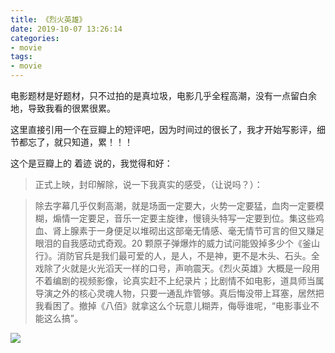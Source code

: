 ```yaml
---
title: 《烈火英雄》
date: 2019-10-07 13:26:14
categories:
- movie
tags:
- movie
---
```

电影题材是好题材，只不过拍的是真垃圾，电影几乎全程高潮，没有一点留白余地，导致我看的很累很累。

<!-- more -->

这里直接引用一个在豆瓣上的短评吧，因为时间过的很长了，我才开始写影评，细节都忘了，就只知道，累！！！

这个是豆瓣上的 着迹 说的，我觉得和好：

>正式上映，封印解除，说一下我真实的感受，（让说吗？）：

>除去字幕几乎仅剩高潮，就是场面一定要大，火势一定要猛，血肉一定要模糊，煽情一定要足，音乐一定要主旋律，慢镜头特写一定要到位。集这些鸡血、肾上腺素于一身便足以堆砌出这部毫无情感、毫无情节可言的但又赚足眼泪的自我感动式奇观。20 颗原子弹爆炸的威力试问能毁掉多少个《釜山行》。消防官兵是我们最可爱的人，是人，不是神，更不是木头、石头。全戏除了火就是火光滔天一样的口号，声响震天。《烈火英雄》大概是一段用不着编剧的视频影像，论真实赶不上纪录片；比剧情不如电影，道具师当属导演之外的核心灵魂人物，只要一通乱炸管够。真后悔没带上耳塞，居然把我看困了。撤掉《八佰》就拿这么个玩意儿糊弄，侮辱谁呢，“电影事业不能这么搞”。

![](/images/movie/19.jpeg)
